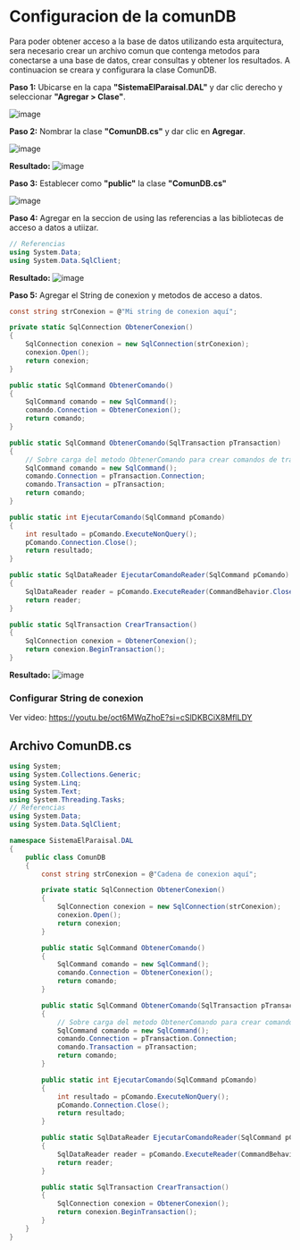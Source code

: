 # Configuracion de la comunDB
Para poder obtener acceso a la base de datos utilizando esta arquitectura, sera necesario crear un archivo comun que contenga metodos para conectarse a una base de datos, crear consultas y obtener los resultados. A continuacion se creara y configurara la clase ComunDB.

**Paso 1:** Ubicarse en la capa **"SistemaElParaisal.DAL"** y dar clic derecho y seleccionar **"Agregar > Clase"**.

![image](https://github.com/user-attachments/assets/f264c7fb-195b-43c3-a03f-b42bc0abde14)

**Paso 2:** Nombrar la clase **"ComunDB.cs"** y dar clic en **Agregar**.

![image](https://github.com/user-attachments/assets/be894ec9-9052-4585-9a65-24d27b8a4a46)

**Resultado:**
![image](https://github.com/user-attachments/assets/bca62f75-e4eb-47f0-9ffe-179c33d9d37a)

**Paso 3:** Establecer como **"public"** la clase **"ComunDB.cs"**

![image](https://github.com/user-attachments/assets/626de071-5dae-4384-ac90-8169fc14fdc7)

**Paso 4:** Agregar en la seccion de using las referencias a las bibliotecas de acceso a datos a utiizar.

```csharp
// Referencias
using System.Data;
using System.Data.SqlClient;
```

**Resultado:**
![image](https://github.com/user-attachments/assets/aa89eeb0-edde-46c8-98e5-245eb2a35bf7)

**Paso 5:** Agregar el String de conexion y metodos de acceso a datos.

```csharp
const string strConexion = @"Mi string de conexion aquí";

private static SqlConnection ObtenerConexion()
{
    SqlConnection conexion = new SqlConnection(strConexion);
    conexion.Open();
    return conexion;
}

public static SqlCommand ObtenerComando()
{
    SqlCommand comando = new SqlCommand();
    comando.Connection = ObtenerConexion();
    return comando;
}

public static SqlCommand ObtenerComando(SqlTransaction pTransaction)
{
    // Sobre carga del metodo ObtenerComando para crear comandos de transaccion
    SqlCommand comando = new SqlCommand();
    comando.Connection = pTransaction.Connection;
    comando.Transaction = pTransaction;
    return comando;
}

public static int EjecutarComando(SqlCommand pComando)
{
    int resultado = pComando.ExecuteNonQuery();
    pComando.Connection.Close();
    return resultado;
}

public static SqlDataReader EjecutarComandoReader(SqlCommand pComando)
{
    SqlDataReader reader = pComando.ExecuteReader(CommandBehavior.CloseConnection);
    return reader;
}

public static SqlTransaction CrearTransaction()
{
    SqlConnection conexion = ObtenerConexion();
    return conexion.BeginTransaction();
}
```

**Resultado:**
![image](https://github.com/user-attachments/assets/154ca133-ce3c-4143-8e05-5b2a354a973d)

### Configurar String de conexion
Ver video: https://youtu.be/oct6MWqZhoE?si=cSlDKBCiX8MflLDY

## Archivo **ComunDB.cs**
```csharp
using System;
using System.Collections.Generic;
using System.Linq;
using System.Text;
using System.Threading.Tasks;
// Referencias
using System.Data;
using System.Data.SqlClient;

namespace SistemaElParaisal.DAL
{
    public class ComunDB
    {
        const string strConexion = @"Cadena de conexion aquí";

        private static SqlConnection ObtenerConexion()
        {
            SqlConnection conexion = new SqlConnection(strConexion);
            conexion.Open();
            return conexion;
        }

        public static SqlCommand ObtenerComando()
        {
            SqlCommand comando = new SqlCommand();
            comando.Connection = ObtenerConexion();
            return comando;
        }

        public static SqlCommand ObtenerComando(SqlTransaction pTransaction)
        {
            // Sobre carga del metodo ObtenerComando para crear comandos de transaccion
            SqlCommand comando = new SqlCommand();
            comando.Connection = pTransaction.Connection;
            comando.Transaction = pTransaction;
            return comando;
        }

        public static int EjecutarComando(SqlCommand pComando)
        {
            int resultado = pComando.ExecuteNonQuery();
            pComando.Connection.Close();
            return resultado;
        }

        public static SqlDataReader EjecutarComandoReader(SqlCommand pComando)
        {
            SqlDataReader reader = pComando.ExecuteReader(CommandBehavior.CloseConnection);
            return reader;
        }

        public static SqlTransaction CrearTransaction()
        {
            SqlConnection conexion = ObtenerConexion();
            return conexion.BeginTransaction();
        }
    }
}

```
